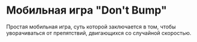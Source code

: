 # Мобильная игра "Don't Bump"
Простая мобильная игра, суть которой заключается в том, чтобы уворачиваться от препятствий, двигающихся со случайной скоростью.
